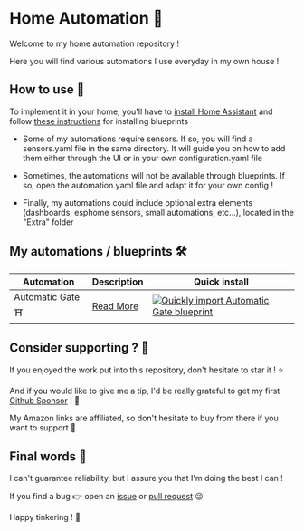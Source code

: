 # Home Automation 🏡
Welcome to my home automation repository !

Here you will find various automations I use everyday in my own house !

## How to use 🔌

To implement it in your home, you'll have to [install Home Assistant](https://www.home-assistant.io/installation/) and follow [these instructions](https://www.home-assistant.io/docs/automation/using_blueprints/#importing-blueprints) for installing blueprints

* Some of my automations require sensors. If so, you will find a sensors.yaml file in the same directory. It will guide you on how to add them either through the UI or in your own configuration.yaml file

* Sometimes, the automations will not be available through blueprints. If so, open the automation.yaml file and adapt it for your own config !

* Finally, my automations could include optional extra elements (dashboards, esphome sensors, small automations, etc...), located in the "Extra" folder

## My automations / blueprints 🛠️
|      Automation       | Description | Quick install |
| --------------------- | ----------- | ------------- |
|   Automatic Gate ⛩️   |  [Read More](https://github.com/etiennec78/Home-Automation/tree/master/Automatic%20Gate)  | [![Quickly import Automatic Gate blueprint](https://my.home-assistant.io/badges/blueprint_import.svg)](https://my.home-assistant.io/redirect/blueprint_import/?blueprint_url=https%3A%2F%2Fgithub.com%2Fetiennec78%2FHome-Automation%2Fblob%2Fmaster%2FAutomatic%20Gate%2Fblueprint.yaml) |

## Consider supporting ? 🩷

If you enjoyed the work put into this repository, don't hesitate to star it ! ⭐

And if you would like to give me a tip, I'd be really grateful to get my first [Github Sponsor](https://github.com/sponsors/etiennec78) ! 💛

My Amazon links are affiliated, so don't hesitate to buy from there if you want to support 🤗

## Final words 👋

I can't guarantee reliability, but I assure you that I'm doing the best I can !

If you find a bug 👉 open an [issue](https://github.com/etiennec78/Home-Automation/issues/new) or  [pull request](https://github.com/etiennec78/Home-Automation/pulls) 😉

Happy tinkering ! 🔧
